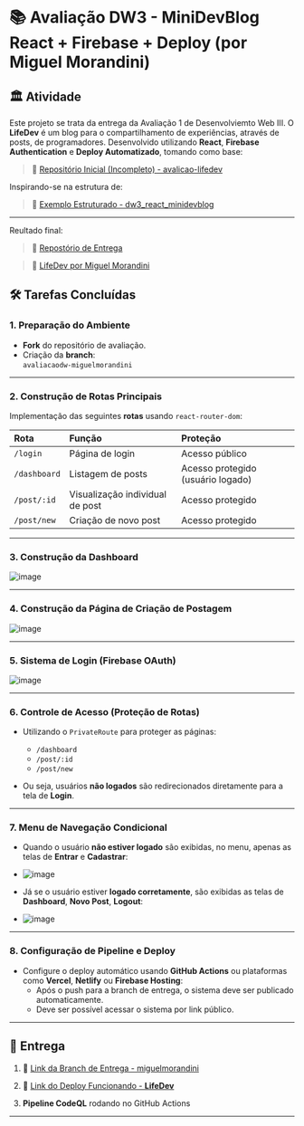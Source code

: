 # 📚 Avaliação DW3 - MiniDevBlog React + Firebase + Deploy (por Miguel Morandini)

## 🏛️ Atividade
Este projeto se trata da entrega da Avaliação 1 de Desenvolviemto Web III. O **LifeDev** é um blog para o compartilhamento de experiências, através de posts, de programadores.
Desenvolvido utilizando **React**, **Firebase Authentication** e **Deploy Automatizado**, tomando como base:

> 🔗 [Repositório Inicial (Incompleto) - avalicao-lifedev](https://github.com/victoricoma/avaliacao-lifedev.git)

Inspirando-se na estrutura de:

> 🔗 [Exemplo Estruturado - dw3_react_minidevblog](https://github.com/victoricoma/dw3_react_minidevblog)

---
Reultado final:

> 🔗 [Repostório de Entrega](https://github.com/miguelmorandini/avaliacao-lifedev)

> 🔗 [LifeDev por Miguel Morandini](https://avaliacaodw3-2d34e.web.app)

## 🛠️ Tarefas Concluídas

### 1. Preparação do Ambiente

- **Fork** do repositório de avaliação.
- Criação da **branch**:  
  `avaliacaodw-miguelmorandini`

---

### 2. Construção de Rotas Principais

Implementação das seguintes **rotas** usando `react-router-dom`:

| Rota | Função | Proteção |
|:-----|:-------|:---------|
| `/login` | Página de login | Acesso público |
| `/dashboard` | Listagem de posts | Acesso protegido (usuário logado) |
| `/post/:id` | Visualização individual de post | Acesso protegido |
| `/post/new` | Criação de novo post | Acesso protegido |

---

### 3. Construção da Dashboard

![image](https://github.com/user-attachments/assets/50946f3a-fca8-499b-aac7-70df1f19db77)

---

### 4. Construção da Página de Criação de Postagem

![image](https://github.com/user-attachments/assets/186382cb-9f15-455c-b333-9a08257ba248)

---

### 5. Sistema de Login (Firebase OAuth)

![image](https://github.com/user-attachments/assets/79dedba3-3051-4c21-8a96-ee1c5487fab3)

---

### 6. Controle de Acesso (Proteção de Rotas)

- Utilizando o `PrivateRoute` para proteger as páginas:
  - `/dashboard`
  - `/post/:id`
  - `/post/new`

- Ou seja, usuários **não logados** são redirecionados diretamente para a tela de **Login**.

---

### 7. Menu de Navegação Condicional

- Quando o usuário **não estiver logado** são exibidas, no menu, apenas as telas de **Entrar** e **Cadastrar**:
- 
  ![image](https://github.com/user-attachments/assets/46e54762-ecf8-41f1-b9be-aac61676218b)

- Já se o usuário estiver **logado corretamente**, são exibidas as telas de **Dashboard**, **Novo Post**, **Logout**:
- 
  ![image](https://github.com/user-attachments/assets/a992b46c-9427-4304-ad57-b21cf1f55697)

---

### 8. Configuração de Pipeline e Deploy

- Configure o deploy automático usando **GitHub Actions** ou plataformas como **Vercel**, **Netlify** ou **Firebase Hosting**:
  - Após o push para a branch de entrega, o sistema deve ser publicado automaticamente.
  - Deve ser possível acessar o sistema por link público.

---

## 📌 Entrega

1. 🔗 [Link da Branch de Entrega - miguelmorandini](https://github.com/miguelmorandini/avaliacao-lifedev/tree/avaliacaodw-miguelmorandini)

2. 🔗 [Link do Deploy Funcionando - **LifeDev**](https://github.com/miguelmorandini/avaliacao-lifedev/tree/avaliacaodw-miguelmorandini)

3. **Pipeline CodeQL** rodando no GitHub Actions

---
